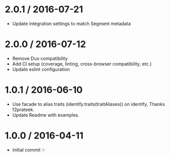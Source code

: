 2.0.1 / 2016-07-21
==================

  * Update integration settings to match Segment metadata

2.0.0 / 2016-07-12
==================

  * Remove Duo compatibility
  * Add CI setup (coverage, linting, cross-browser compatibility, etc.)
  * Update eslint configuration

1.0.1 / 2016-06-10
==================

  * Use facade to alias traits (identify.traits(traitAliases)) on identify, Thanks f2prateek.
  * Update Readme with examples.

1.0.0 / 2016-04-11
==================

  * Initial commit :sparkles:
